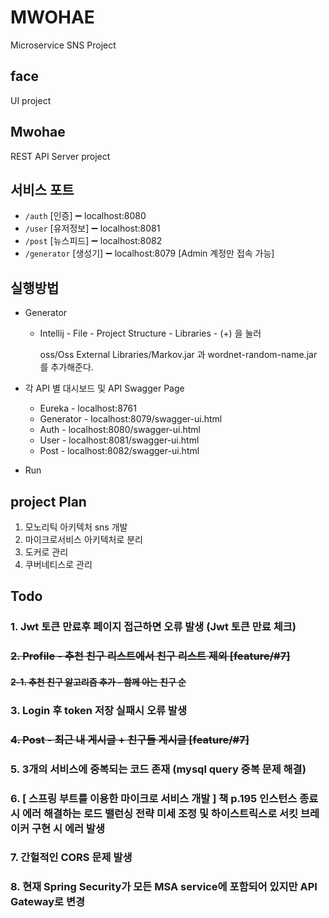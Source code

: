 # MWOHAE
Microservice SNS Project



## face
UI project



## Mwohae
REST API Server project



## 서비스 포트

- `/auth` [인증] :heavy_minus_sign: localhost:8080
- `/user` [유저정보] :heavy_minus_sign: localhost:8081
- `/post` [뉴스피드] :heavy_minus_sign: localhost:8082
- `/generator` [생성기] :heavy_minus_sign: localhost:8079 [Admin 계정만 접속 가능]

## 실행방법

- Generator

  * Intellij - File - Project Structure - Libraries - (+) 을 눌러

    oss/Oss External Libraries/Markov.jar 과 wordnet-random-name.jar 를 추가해준다.
  
- 각 API 별 대시보드 및 API Swagger Page

  - Eureka - localhost:8761
  - Generator - localhost:8079/swagger-ui.html
  - Auth - localhost:8080/swagger-ui.html
  - User - localhost:8081/swagger-ui.html
  - Post - localhost:8082/swagger-ui.html

- Run



## project Plan

1. 모노리틱 아키텍처 sns 개발
2. 마이크로서비스 아키텍처로 분리
3. 도커로 관리
4. 쿠버네티스로 관리



## Todo

### 1. Jwt 토큰 만료후 페이지 접근하면 오류 발생 (Jwt 토큰 만료 체크)

### ~~2.  Profile - 추천 친구 리스트에서 친구 리스트 제외	[feature/#7]~~

#### 	~~2-1. 추천 친구 알고리즘 추가 - 함께 아는 친구 순~~

### 3. Login 후 token 저장 실패시 오류 발생

### ~~4. Post - 최근 내 게시글 + 친구들 게시글	[feature/#7]~~

### 5. 3개의 서비스에 중복되는 코드 존재 (mysql query 중복 문제 해결)

### 6. [ 스프링 부트를 이용한 마이크로 서비스 개발 ] 책 p.195 인스턴스 종료시 에러 해결하는 로드 밸런싱 전략 미세 조정 및 하이스트릭스로 서킷 브레이커 구현 시 에러 발생

### 7. 간헐적인 CORS 문제 발생

### 8. 현재 Spring Security가 모든 MSA service에 포함되어 있지만 API Gateway로 변경

